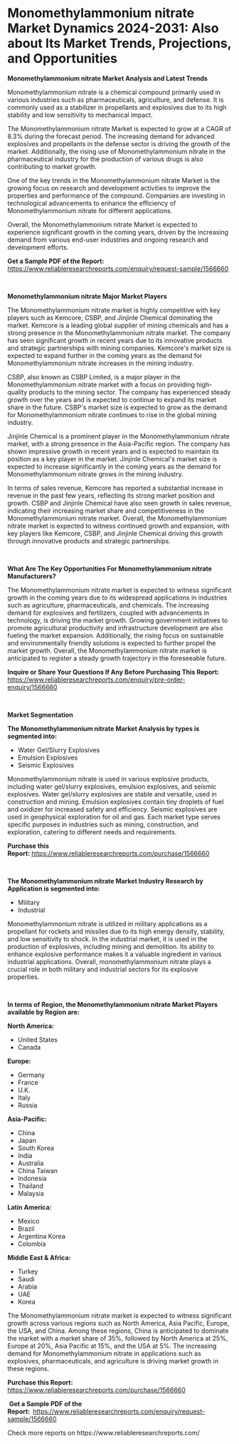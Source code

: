 <p><h1>Monomethylammonium nitrate Market Dynamics 2024-2031: Also about Its Market Trends, Projections, and Opportunities</h1></p><p><strong>Monomethylammonium nitrate Market Analysis and Latest Trends</strong></p>
<p><p>Monomethylammonium nitrate is a chemical compound primarily used in various industries such as pharmaceuticals, agriculture, and defense. It is commonly used as a stabilizer in propellants and explosives due to its high stability and low sensitivity to mechanical impact.</p><p>The Monomethylammonium nitrate Market is expected to grow at a CAGR of 8.3% during the forecast period. The increasing demand for advanced explosives and propellants in the defense sector is driving the growth of the market. Additionally, the rising use of Monomethylammonium nitrate in the pharmaceutical industry for the production of various drugs is also contributing to market growth.</p><p>One of the key trends in the Monomethylammonium nitrate Market is the growing focus on research and development activities to improve the properties and performance of the compound. Companies are investing in technological advancements to enhance the efficiency of Monomethylammonium nitrate for different applications.</p><p>Overall, the Monomethylammonium nitrate Market is expected to experience significant growth in the coming years, driven by the increasing demand from various end-user industries and ongoing research and development efforts.</p></p>
<p><strong>Get a Sample PDF of the Report:&nbsp;</strong> <a href="https://www.reliableresearchreports.com/enquiry/request-sample/1566660">https://www.reliableresearchreports.com/enquiry/request-sample/1566660</a></p>
<p>&nbsp;</p>
<p><strong>Monomethylammonium nitrate Major Market Players</strong></p>
<p><p>The Monomethylammonium nitrate market is highly competitive with key players such as Kemcore, CSBP, and Jinjinle Chemical dominating the market. Kemcore is a leading global supplier of mining chemicals and has a strong presence in the Monomethylammonium nitrate market. The company has seen significant growth in recent years due to its innovative products and strategic partnerships with mining companies. Kemcore's market size is expected to expand further in the coming years as the demand for Monomethylammonium nitrate increases in the mining industry.</p><p>CSBP, also known as CSBP Limited, is a major player in the Monomethylammonium nitrate market with a focus on providing high-quality products to the mining sector. The company has experienced steady growth over the years and is expected to continue to expand its market share in the future. CSBP's market size is expected to grow as the demand for Monomethylammonium nitrate continues to rise in the global mining industry.</p><p>Jinjinle Chemical is a prominent player in the Monomethylammonium nitrate market, with a strong presence in the Asia-Pacific region. The company has shown impressive growth in recent years and is expected to maintain its position as a key player in the market. Jinjinle Chemical's market size is expected to increase significantly in the coming years as the demand for Monomethylammonium nitrate grows in the mining industry.</p><p>In terms of sales revenue, Kemcore has reported a substantial increase in revenue in the past few years, reflecting its strong market position and growth. CSBP and Jinjinle Chemical have also seen growth in sales revenue, indicating their increasing market share and competitiveness in the Monomethylammonium nitrate market. Overall, the Monomethylammonium nitrate market is expected to witness continued growth and expansion, with key players like Kemcore, CSBP, and Jinjinle Chemical driving this growth through innovative products and strategic partnerships.</p></p>
<p>&nbsp;</p>
<p><strong>What Are The Key Opportunities For Monomethylammonium nitrate Manufacturers?</strong></p>
<p><p>The Monomethylammonium nitrate market is expected to witness significant growth in the coming years due to its widespread applications in industries such as agriculture, pharmaceuticals, and chemicals. The increasing demand for explosives and fertilizers, coupled with advancements in technology, is driving the market growth. Growing government initiatives to promote agricultural productivity and infrastructure development are also fueling the market expansion. Additionally, the rising focus on sustainable and environmentally friendly solutions is expected to further propel the market growth. Overall, the Monomethylammonium nitrate market is anticipated to register a steady growth trajectory in the foreseeable future.</p></p>
<p><strong>Inquire or Share Your Questions If Any Before Purchasing This Report:</strong> <a href="https://www.reliableresearchreports.com/enquiry/pre-order-enquiry/1566660">https://www.reliableresearchreports.com/enquiry/pre-order-enquiry/1566660</a></p>
<p>&nbsp;</p>
<p><strong>Market Segmentation</strong></p>
<p><strong>The Monomethylammonium nitrate Market Analysis by types is segmented into:</strong></p>
<p><ul><li>Water Gel/Slurry Explosives</li><li>Emulsion Explosives</li><li>Seismic Explosives</li></ul></p>
<p><p>Monomethylammonium nitrate is used in various explosive products, including water gel/slurry explosives, emulsion explosives, and seismic explosives. Water gel/slurry explosives are stable and versatile, used in construction and mining. Emulsion explosives contain tiny droplets of fuel and oxidizer for increased safety and efficiency. Seismic explosives are used in geophysical exploration for oil and gas. Each market type serves specific purposes in industries such as mining, construction, and exploration, catering to different needs and requirements.</p></p>
<p><strong>Purchase this Report:&nbsp;</strong><a href="https://www.reliableresearchreports.com/purchase/1566660">https://www.reliableresearchreports.com/purchase/1566660</a></p>
<p>&nbsp;</p>
<p><strong>The Monomethylammonium nitrate Market Industry Research by Application is segmented into:</strong></p>
<p><ul><li>Military</li><li>Industrial</li></ul></p>
<p><p>Monomethylammonium nitrate is utilized in military applications as a propellant for rockets and missiles due to its high energy density, stability, and low sensitivity to shock. In the industrial market, it is used in the production of explosives, including mining and demolition. Its ability to enhance explosive performance makes it a valuable ingredient in various industrial applications. Overall, monomethylammonium nitrate plays a crucial role in both military and industrial sectors for its explosive properties.</p></p>
<p>&nbsp;</p>
<p><strong>In terms of Region, the Monomethylammonium nitrate Market Players available by Region are:</strong></p>
<p>
    <p> <strong> North America: </strong>
        <ul>
            <li>United States</li>
            <li>Canada</li>
        </ul>
        </p> 
    <p> <strong> Europe: </strong>
        <ul>
            <li>Germany</li>
            <li>France</li>
            <li>U.K.</li>
            <li>Italy</li>
            <li>Russia</li>
        </ul>
        </p> 
    <p> <strong> Asia-Pacific: </strong>
        <ul>
            <li>China</li>
            <li>Japan</li>
            <li>South Korea</li>
            <li>India</li>
            <li>Australia</li>
            <li>China Taiwan</li>
            <li>Indonesia</li>
            <li>Thailand</li>
            <li>Malaysia</li>
        </ul>
        </p> 
    <p> <strong> Latin America: </strong>
        <ul>
            <li>Mexico</li>
            <li>Brazil</li>
            <li>Argentina Korea</li>
            <li>Colombia</li>
        </ul>
        </p> 
    <p> <strong> Middle East & Africa: </strong>
        <ul>
            <li>Turkey</li>
            <li>Saudi</li>
            <li>Arabia</li>
            <li>UAE</li>
            <li>Korea</li>
        </ul>
    </p>
    </p>
<p><p>The Monomethylammonium nitrate market is expected to witness significant growth across various regions such as North America, Asia Pacific, Europe, the USA, and China. Among these regions, China is anticipated to dominate the market with a market share of 35%, followed by North America at 25%, Europe at 20%, Asia Pacific at 15%, and the USA at 5%. The increasing demand for Monomethylammonium nitrate in applications such as explosives, pharmaceuticals, and agriculture is driving market growth in these regions.</p></p>
<p><strong>Purchase this Report: </strong><a href="https://www.reliableresearchreports.com/purchase/1566660">https://www.reliableresearchreports.com/purchase/1566660</a></p>
<p>&nbsp;<strong>Get a Sample PDF of the Report:&nbsp;&nbsp;</strong><a href="https://www.reliableresearchreports.com/enquiry/request-sample/1566660">https://www.reliableresearchreports.com/enquiry/request-sample/1566660</a></p>
<p><strong></strong></p>
<p>Check more reports on https://www.reliableresearchreports.com/</p>